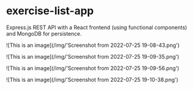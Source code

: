 # exercise-list-app

Express.js REST API with a React frontend (using functional components) and MongoDB for persistence. 

![This is an image](/img/'Screenshot from 2022-07-25 19-08-43.png')

![This is an image](/img/'Screenshot from 2022-07-25 19-09-35.png')

![This is an image](/img/'Screenshot from 2022-07-25 19-09-56.png')

![This is an image](/img/'Screenshot from 2022-07-25 19-10-38.png')


